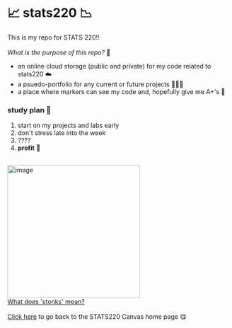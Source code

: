 # 📈 stats220 📉 #

This is my repo for STATS 220!! \
\
*What is the purpose of this repo?* 🤔

- an online cloud storage (public and private) for my code related to stats220 ☁️
- a psuedo-portfolio for any current or future projects 🧑🏼‍💻
- a place where markers can see my code and, hopefully give me A+'s 🤭

### study plan 📖 ### 
1. start on my projects and labs early
2. don't stress late into the week
3. ????
4. **profit** 🤑

\
<img src="https://i.kym-cdn.com/entries/icons/original/000/029/959/Screen_Shot_2019-06-05_at_1.26.32_PM.jpg" alt="image" width="300" height="auto">\
[What does 'stonks' mean?](https://knowyourmeme.com/memes/stonks)
\
\
[Click here](https://canvas.auckland.ac.nz/courses/106054) to go back to the STATS220 Canvas home page 😋